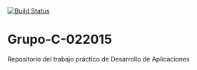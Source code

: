 [![Build Status](https://travis-ci.org/matiasmelendi/Grupo-C-022015.svg?branch=master)](https://travis-ci.org/matiasmelendi/Grupo-C-022015)
# Grupo-C-022015
Repositorio del trabajo práctico de Desarrollo de Aplicaciones
